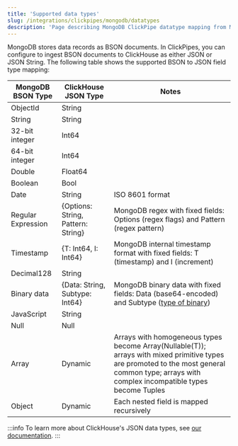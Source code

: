 ```yaml
---
title: 'Supported data types'
slug: /integrations/clickpipes/mongodb/datatypes
description: 'Page describing MongoDB ClickPipe datatype mapping from MongoDB to ClickHouse'
---
```


MongoDB stores data records as BSON documents. In ClickPipes, you can configure to ingest BSON documents to ClickHouse as either JSON or JSON String. The following table shows the supported BSON to JSON field type mapping:

| MongoDB BSON Type        | ClickHouse JSON Type                   | Notes                    |
| ------------------------ | -------------------------------------- | ------------------------ |
| ObjectId                 | String                                 |                          |
| String                   | String                                 |                          |
| 32-bit integer           | Int64                                  |                          |
| 64-bit integer           | Int64                                  |                          |
| Double                   | Float64                                |                          |
| Boolean                  | Bool                                   |                          |
| Date                     | String                                 | ISO 8601 format          |
| Regular Expression       | \{Options: String, Pattern: String\}   | MongoDB regex with fixed fields: Options (regex flags) and Pattern (regex pattern) |
| Timestamp                | \{T: Int64, I: Int64\}                 | MongoDB internal timestamp format with fixed fields: T (timestamp) and I (increment) |
| Decimal128               | String                                 |                          |
| Binary data              | \{Data: String, Subtype: Int64\}       | MongoDB binary data with fixed fields: Data (base64-encoded) and Subtype ([type of binary](https://www.mongodb.com/docs/manual/reference/bson-types/#binary-data)) |
| JavaScript               | String                                 |                          |
| Null                     | Null                                   |                          |
| Array                    | Dynamic                                | Arrays with homogeneous types become Array(Nullable(T)); arrays with mixed primitive types are promoted to the most general common type; arrays with complex incompatible types become Tuples |
| Object                   | Dynamic                                | Each nested field is mapped recursively |

:::info
To learn more about ClickHouse's JSON data types, see [our documentation](https://clickhouse.com/docs/sql-reference/data-types/newjson).
:::

